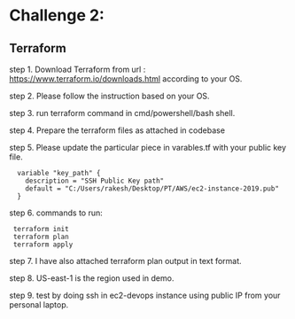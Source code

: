 # Challenge 2:
## Terraform

step 1.  Download Terraform from url : https://www.terraform.io/downloads.html according to your OS.

step 2. Please follow the instruction based on your OS.

step 3. run terraform command in cmd/powershell/bash shell.

step 4. Prepare the terraform files as attached in codebase

step 5. Please update the particular piece in varables.tf with your public key file.

      variable "key_path" {
        description = "SSH Public Key path"
        default = "C:/Users/rakesh/Desktop/PT/AWS/ec2-instance-2019.pub"
      }
      
step 6. commands to run:
     
     terraform init
     terraform plan     
     terraform apply

step 7. I have also attached terraform plan output in text format.

step 8. US-east-1 is the region used in demo.

step 9. test by doing ssh in ec2-devops instance using public IP from your personal laptop.

